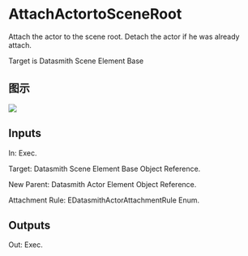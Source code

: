 # AttachActortoSceneRoot

Attach the actor to the scene root. Detach the actor if he was already attach.

Target is Datasmith Scene Element Base

## 图示

![]($-20221218-18393857.png)

## Inputs

In: Exec.

Target: Datasmith Scene Element Base Object Reference.

New Parent: Datasmith Actor Element Object Reference.

Attachment Rule: EDatasmithActorAttachmentRule Enum.  

## Outputs

Out: Exec.

